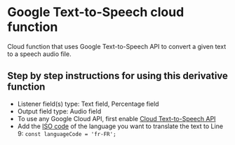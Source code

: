 # Google Text-to-Speech cloud function

Cloud function that uses Google Text-to-Speech API to convert a given text to a speech audio file.

## Step by step instructions for using this derivative function

- Listener field(s) type: Text field, Percentage field
- Output field type: Audio field
- To use any Google Cloud API, first enable [Cloud Text-to-Speech API](https://console.cloud.google.com/apis/api/texttospeech.googleapis.com)
- Add the [ISO code](https://cloud.google.com/translate/docs/languages) of the language you want to translate the text to Line 9:
`const languageCode = 'fr-FR';`